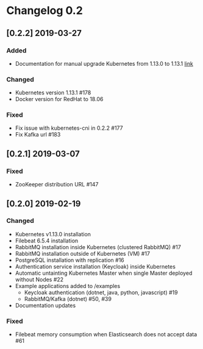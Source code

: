 # Changelog 0.2

## [0.2.2] 2019-03-27

### Added

- Documentation for manual upgrade Kubernetes from 1.13.0 to 1.13.1 [link](./docs/home/HOWTO.md#how-to-upgrade-kubernetes-cluster-from-1.13.0-to-1.13.1)

### Changed
- Kubernetes version 1.13.1 #178
- Docker version for RedHat to 18.06

### Fixed

- Fix issue with kubernetes-cni in 0.2.2 #177
- Fix Kafka url #183

## [0.2.1] 2019-03-07

### Fixed

- ZooKeeper distribution URL #147

## [0.2.0] 2019-02-19

### Changed

- Kubernetes v1.13.0 installation
- Filebeat 6.5.4 installation
- RabbitMQ installation inside Kubernetes (clustered RabbitMQ) #17
- RabbitMQ installation outside of Kubernetes (VM) #17
- PostgreSQL installation with replication #16
- Authentication service installation (Keycloak) inside Kubernetes
- Automatic untainting Kubernetes Master when single Master deployed without Nodes #22
- Example applications added to /examples
  - Keycloak authentication (dotnet, java, python, javascript) #19
  - RabbitMQ/Kafka (dotnet) #50, #39
- Documentation updates

### Fixed

- Filebeat memory consumption when Elasticsearch does not accept data #61
